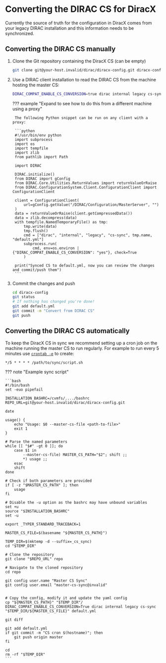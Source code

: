 # Converting the DIRAC CS for DiracX

Currently the source of truth for the configuration in DiracX comes from your legacy DIRAC installation and this information needs to be synchronized.

## Converting the DIRAC CS manually

1. Clone the Git repository containing the DiracX CS (can be empty)

    ```bash
    git clone git@your-host.invalid/dirac/diracx-config.git diracx-config
    ```

2. Use a DIRAC client installation to read the DIRAC CS from the machine hosting the master CS:

    ```bash
    DIRAC_COMPAT_ENABLE_CS_CONVERSION=true dirac internal legacy cs-sync /opt/dirac/etc/YOUR_SETUP.cfg diracx-config/default.yml
    ```

    ??? example "Expand to see how to do this from a different machine using a proxy"

        The following Python snippet can be run on any client with a proxy:

        ```python
        #!/usr/bin/env python
        import subprocess
        import os
        import tempfile
        import zlib
        from pathlib import Path

        import DIRAC

        DIRAC.initialize()
        from DIRAC import gConfig
        from DIRAC.Core.Utilities.ReturnValues import returnValueOrRaise
        from DIRAC.ConfigurationSystem.Client.ConfigurationClient import ConfigurationClient

        client = ConfigurationClient(
            url=gConfig.getValue("/DIRAC/Configuration/MasterServer", "")
        )
        data = returnValueOrRaise(client.getCompressedData())
        data = zlib.decompress(data)
        with tempfile.NamedTemporaryFile() as tmp:
            tmp.write(data)
            tmp.flush()
            cmd = ["dirac", "internal", "legacy", "cs-sync", tmp.name, "default.yml"]
            subprocess.run(
                cmd, env=os.environ | {"DIRAC_COMPAT_ENABLE_CS_CONVERSION": "yes"}, check=True
            )

        print("Synced CS to default.yml, now you can review the changes and commit/push them")
        ```

3. Commit the changes and push

    ```bash
    cd diracx-config
    git status
    # If nothing has changed you're done!
    git add default.yml
    git commit -m "Convert from DIRAC CS"
    git push
    ```

## Converting the DIRAC CS automatically

To keep the DiracX CS in sync we recommend setting up a cron job on the machine running the master CS to run regularly.
For example to run every 5 minutes use [`crontab -e`](https://linux.die.net/man/5/crontab) to create:

```cron
*/5 * * * * /path/to/sync/script.sh
```

??? note "Example sync script"

    ```bash
    #!/bin/bash
    set -euo pipefail

    INSTALLATION_BASHRC=/cvmfs/..../bashrc
    REPO_URL=git@your-host.invalid/dirac/diracx-config.git

    date

    usage() {
        echo "Usage: $0 --master-cs-file <path-to-file>"
        exit 1
    }

    # Parse the named parameters
    while [[ "$#" -gt 0 ]]; do
        case $1 in
            --master-cs-file) MASTER_CS_PATH="$2"; shift ;;
            *) usage ;;
        esac
        shift
    done

    # Check if both parameters are provided
    if [ -z "$MASTER_CS_PATH" ]; then
        usage
    fi

    # Disable the -u option as the bashrc may have unbound variables
    set +u
    source "$INSTALLATION_BASHRC"
    set -u

    export _TYPER_STANDARD_TRACEBACK=1

    MASTER_CS_FILE=$(basename "${MASTER_CS_PATH}")

    TEMP_DIR=$(mktemp -d --suffix=_cs_sync)
    cd "$TEMP_DIR"

    # Clone the repository
    git clone "$REPO_URL" repo

    # Navigate to the cloned repository
    cd repo

    git config user.name "Master CS Sync"
    git config user.email "master-cs-sync@invalid"


    # Copy the config, modify it and update the yaml config
    cp "${MASTER_CS_PATH}" "$TEMP_DIR"/
    DIRAC_COMPAT_ENABLE_CS_CONVERSION=True dirac internal legacy cs-sync "$TEMP_DIR/${MASTER_CS_FILE}" default.yml

    git diff

    git add default.yml
    if git commit -m "CS cron $(hostname)"; then
        git push origin master
    fi

    cd
    rm -rf "$TEMP_DIR"
    ```
